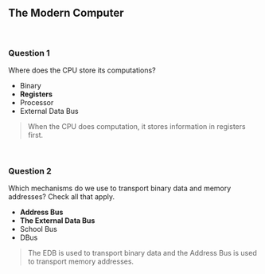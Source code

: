 ## The Modern Computer

<br>

### Question 1

Where does the CPU store its computations?

* Binary
* **Registers**
* Processor
* External Data Bus

> When the CPU does computation, it stores information in registers first.

<br>

### Question 2

Which mechanisms do we use to transport binary data and memory addresses? Check all that apply.

* **Address Bus**
* **The External Data Bus**
* School Bus
* DBus

> The EDB is used to transport binary data and the Address Bus is used to transport memory addresses.